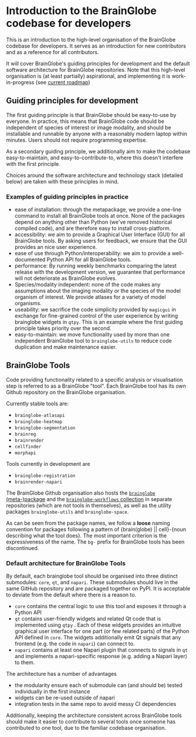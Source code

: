 # Introduction to the BrainGlobe codebase for developers

This is an introduction to the high-level organisation of the BrainGlobe codebase for developers. It serves as an introduction for new contributors and as a reference for all contributors.

It will cover BrainGlobe's guiding principles for development and the default software architecture for BrainGlobe repositories. Note that this high-level organisation is (at least partially) aspirational, and implementing it is work-in-progress (see [current roadmap](/community/roadmaps/index.md))


## Guiding principles for development

The first guiding principle is that BrainGlobe should be easy-to-use by everyone. In practice, this means that BrainGlobe code should be independent of species of interest or image modality, and should be installable and runnable by anyone with a reasonably modern laptop within minutes. Users should not require programming expertise.

As a secondary guiding principle, we additionally aim to make the codebase easy-to-maintain, and easy-to-contribute-to, where this doesn't interfere with the first principle.

Choices around the software architecture and technology stack (detailed below) are taken with these principles in mind.


### Examples of guiding principles in practice

* ease of installation: through the metapackage, we provide a one-line command to install all BrainGlobe tools at once. None of the packages depend on anything other than Python (we've removed historical compiled code), and are therefore easy to install cross-platform.
* accessibility: we aim to provide a Graphical User Interface (GUI) for all BrainGlobe tools. By asking users for feedback, we ensure that the GUI provides an nice user experience.
* ease of use through Python/interoperability: we aim to provide a well-documented Python API for all BrainGlobe tools.
* performance: By running weekly benchmarks comparing the latest release with the development version, we guarantee that performance will not deteriorate as BrainGlobe evolves.
* Species/modality independent: none of the code makes any assumptions about the imaging modality or the species of the model organism of interest. We provide atlases for a variety of model organisms.
* useability: we sacrifice the code simplicity provided by `magicgui` in exchange for fine-grained control of the user experience by writing brainglobe widgets in `qtpy`. This is an example where the first guiding principle takes priority over the second.
* easy-to-maintain: we move functionality used by more than one independent BrainGlobe tool to `brainglobe-utils` to reduce code duplication and make maintenance easier.


## BrainGlobe Tools

Code providing functionality related to a specific analysis or visualisation step is referred to as a BrainGlobe "tool". Each BrainGlobe tool has its own Github repository on the BrainGlobe organisation. 

Currently stable tools are:
- `brainglobe-atlasapi`
- `brainglobe-heatmap`
- `brainglobe-segmentation`
- `brainreg`
- `brainrender`
- `cellfinder`
- `morphapi`

Tools currently in development are
- `brainglobe-registration`
- `brainrender-napari`

The BrainGlobe Github organisation also hosts the [`brainglobe` (meta-)package](./repositories/brainglobe-meta/index.md) and the [`brainglobe-workflows` collection](./repositories/brainglobe-workflows/index.md) in separate repositories (which are not tools in themselves), as well as the utility packages `brainglobe-utils` and `brainglobe-space`.

As can be seen from the package names, we follow a **loose** naming convention for packages following a pattern of {brain(globe) || cell}-{noun describing what the tool does}. The most important criterion is the expressiveness of the name. The `bg-` prefix for BrainGlobe tools has been discontinued.

### Default architecture for BrainGlobe Tools

By default, each brainglobe tool should be organised into three distinct submodules: `core`, `qt`, and `napari`. These submodules should live in the same GitHub repository and are packaged together on PyPI. It is acceptable to deviate from the default where there is a reason to.

* `core` contains the central logic to use this tool and exposes it through a Python API
* `qt` contains user-friendly widgets and related Qt code that is implemented using `qtpy` . Each of these widgets provides an intuitive graphical user interface for one part (or few related parts) of the Python API defined in `core`. 
The widgets additionally emit Qt signals that any frontend (e.g. the code in `napari`) can connect to.
* `napari` contains at least one Napari plugin that connects to signals in `qt` and implements a napari-specific response (e.g. adding a Napari layer) to them.

The architecture has a number of advantages
- the modularity ensure each of submodule can (and should be) tested individually in the first instance
- widgets can be re-used outside of napari
- integration tests in the same repo to avoid messy CI dependencies

Additionally, keeping the architecture consistent across BrainGlobe tools should make it easier to contribute to several tools once someone has contributed to one tool, due to the familiar codebase organisation.